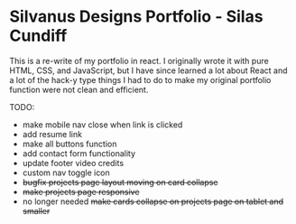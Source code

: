 # Silvanus Designs Portfolio - Silas Cundiff

This is a re-write of my portfolio in react. I originally wrote it with pure HTML, CSS, and JavaScript, but I have since learned a lot about React and a lot of the hack-y type things I had to do to make my original portfolio function were not clean and efficient.

TODO:

- make mobile nav close when link is clicked
- add resume link
- make all buttons function
- add contact form functionality
- update footer video credits
- custom nav toggle icon
- ~~bugfix projects page layout moving on card collapse~~
- ~~make projects page responsive~~
- no longer needed ~~make cards collapse on projects page on tablet and smaller~~
